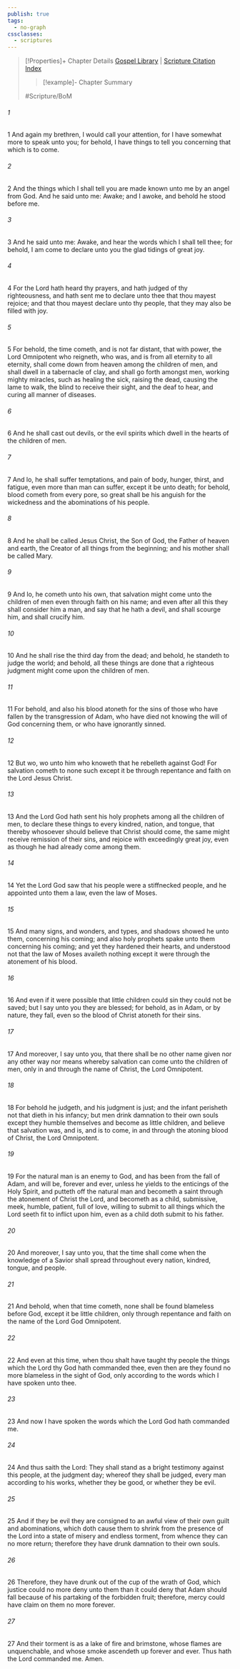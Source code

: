 ```yaml
---
publish: true
tags:
  - no-graph
cssclasses:
  - scriptures
---
```

>[!Properties]+ Chapter Details
>[Gospel Library](https://churchofjesuschrist.org/study/scriptures/bofm/mosiah/3?lang=eng)    |    [Scripture Citation Index](https://scriptures.byu.edu/#0d403::c0d403)
>>[!example]- Chapter Summary
>> 
> 
>
>#Scripture/BoM
###### 1
1 And again my brethren, I would call your attention, for I have somewhat more to speak unto you; for behold, I have things to tell you concerning that which is to come.
###### 2
2 And the things which I shall tell you are made known unto me by an angel from God. And he said unto me: Awake; and I awoke, and behold he stood before me.
###### 3
3 And he said unto me: Awake, and hear the words which I shall tell thee; for behold, I am come to declare unto you the glad tidings of great joy.
###### 4
4 For the Lord hath heard thy prayers, and hath judged of thy righteousness, and hath sent me to declare unto thee that thou mayest rejoice; and that thou mayest declare unto thy people, that they may also be filled with joy.
###### 5
5 For behold, the time cometh, and is not far distant, that with power, the Lord Omnipotent who reigneth, who was, and is from all eternity to all eternity, shall come down from heaven among the children of men, and shall dwell in a tabernacle of clay, and shall go forth amongst men, working mighty miracles, such as healing the sick, raising the dead, causing the lame to walk, the blind to receive their sight, and the deaf to hear, and curing all manner of diseases.
###### 6
6 And he shall cast out devils, or the evil spirits which dwell in the hearts of the children of men.
###### 7
7 And lo, he shall suffer temptations, and pain of body, hunger, thirst, and fatigue, even more than man can suffer, except it be unto death; for behold, blood cometh from every pore, so great shall be his anguish for the wickedness and the abominations of his people.
###### 8
8 And he shall be called Jesus Christ, the Son of God, the Father of heaven and earth, the Creator of all things from the beginning; and his mother shall be called Mary.
###### 9
9 And lo, he cometh unto his own, that salvation might come unto the children of men even through faith on his name; and even after all this they shall consider him a man, and say that he hath a devil, and shall scourge him, and shall crucify him.
###### 10
10 And he shall rise the third day from the dead; and behold, he standeth to judge the world; and behold, all these things are done that a righteous judgment might come upon the children of men.
###### 11
11 For behold, and also his blood atoneth for the sins of those who have fallen by the transgression of Adam, who have died not knowing the will of God concerning them, or who have ignorantly sinned.
###### 12
12 But wo, wo unto him who knoweth that he rebelleth against God! For salvation cometh to none such except it be through repentance and faith on the Lord Jesus Christ.
###### 13
13 And the Lord God hath sent his holy prophets among all the children of men, to declare these things to every kindred, nation, and tongue, that thereby whosoever should believe that Christ should come, the same might receive remission of their sins, and rejoice with exceedingly great joy, even as though he had already come among them.
###### 14
14 Yet the Lord God saw that his people were a stiffnecked people, and he appointed unto them a law, even the law of Moses.
###### 15
15 And many signs, and wonders, and types, and shadows showed he unto them, concerning his coming; and also holy prophets spake unto them concerning his coming; and yet they hardened their hearts, and understood not that the law of Moses availeth nothing except it were through the atonement of his blood.
###### 16
16 And even if it were possible that little children could sin they could not be saved; but I say unto you they are blessed; for behold, as in Adam, or by nature, they fall, even so the blood of Christ atoneth for their sins.
###### 17
17 And moreover, I say unto you, that there shall be no other name given nor any other way nor means whereby salvation can come unto the children of men, only in and through the name of Christ, the Lord Omnipotent.
###### 18
18 For behold he judgeth, and his judgment is just; and the infant perisheth not that dieth in his infancy; but men drink damnation to their own souls except they humble themselves and become as little children, and believe that salvation was, and is, and is to come, in and through the atoning blood of Christ, the Lord Omnipotent.
###### 19
19 For the natural man is an enemy to God, and has been from the fall of Adam, and will be, forever and ever, unless he yields to the enticings of the Holy Spirit, and putteth off the natural man and becometh a saint through the atonement of Christ the Lord, and becometh as a child, submissive, meek, humble, patient, full of love, willing to submit to all things which the Lord seeth fit to inflict upon him, even as a child doth submit to his father.
###### 20
20 And moreover, I say unto you, that the time shall come when the knowledge of a Savior shall spread throughout every nation, kindred, tongue, and people.
###### 21
21 And behold, when that time cometh, none shall be found blameless before God, except it be little children, only through repentance and faith on the name of the Lord God Omnipotent.
###### 22
22 And even at this time, when thou shalt have taught thy people the things which the Lord thy God hath commanded thee, even then are they found no more blameless in the sight of God, only according to the words which I have spoken unto thee.
###### 23
23 And now I have spoken the words which the Lord God hath commanded me.
###### 24
24 And thus saith the Lord: They shall stand as a bright testimony against this people, at the judgment day; whereof they shall be judged, every man according to his works, whether they be good, or whether they be evil.
###### 25
25 And if they be evil they are consigned to an awful view of their own guilt and abominations, which doth cause them to shrink from the presence of the Lord into a state of misery and endless torment, from whence they can no more return; therefore they have drunk damnation to their own souls.
###### 26
26 Therefore, they have drunk out of the cup of the wrath of God, which justice could no more deny unto them than it could deny that Adam should fall because of his partaking of the forbidden fruit; therefore, mercy could have claim on them no more forever.
###### 27
27 And their torment is as a lake of fire and brimstone, whose flames are unquenchable, and whose smoke ascendeth up forever and ever. Thus hath the Lord commanded me. Amen.
